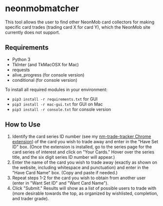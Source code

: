 # neonmobmatcher
This tool allows the user to find other NeonMob card collectors for making specific card trades (trading card X for card Y), which the NeonMob site currently does not support.

## Requirements
- Python 3
- TkInter (and TkMacOSX for Mac)
- requests
- alive_progress (for console version)
- conditional (for console version)

To install all required modules in your environment:
- `pip3 install -r requirements.txt` for GUI
- `pip3 install -r mac-gui.txt` for GUI on Mac
- `pip3 install -r console.txt` for console version

## How to Use
1. Identify the card series ID number (see my [nm-trade-tracker Chrome extension](https://github.com/jojojo8359/nm-trade-tracker)) of the card you wish to trade away and enter in the "Have Set ID" box. (Once the extension is installed, go to the series page for the card series of interest and click on "Your Cards." Hover over the series title, and the six digit series ID number will appear.)
2. Enter the name of the card you wish to trade away (exactly as shown on the website, including whitespace and punctuation) and enter in the "Have Card Name" box. (Copy and paste if needed.)
3. Repeat steps 1-2 for the card you wish to obtain from another user (enter in "Want Set ID" and "Want Card Name").
4. Click "Submit." Results will show as a list of possible users to trade with (more desirable towards the top, as organized by wishlisted, completion, and trader grade).
